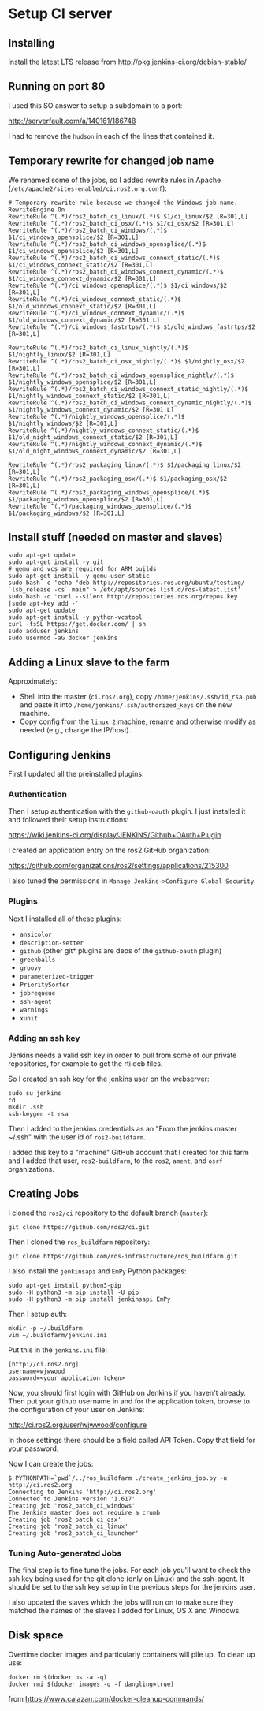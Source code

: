 # Setup CI server

## Installing

Install the latest LTS release from http://pkg.jenkins-ci.org/debian-stable/

## Running on port 80

I used this SO answer to setup a subdomain to a port:

http://serverfault.com/a/140161/186748

I had to remove the `hudson` in each of the lines that contained it.

## Temporary rewrite for changed job name

We renamed some of the jobs, so I added rewrite rules in Apache (`/etc/apache2/sites-enabled/ci.ros2.org.conf`):

```
# Temporary rewrite rule because we changed the Windows job name.
RewriteEngine On
RewriteRule ^(.*)/ros2_batch_ci_linux/(.*)$ $1/ci_linux/$2 [R=301,L]
RewriteRule ^(.*)/ros2_batch_ci_osx/(.*)$ $1/ci_osx/$2 [R=301,L]
RewriteRule ^(.*)/ros2_batch_ci_windows/(.*)$ $1/ci_windows_opensplice/$2 [R=301,L]
RewriteRule ^(.*)/ros2_batch_ci_windows_opensplice/(.*)$ $1/ci_windows_opensplice/$2 [R=301,L]
RewriteRule ^(.*)/ros2_batch_ci_windows_connext_static/(.*)$ $1/ci_windows_connext_static/$2 [R=301,L]
RewriteRule ^(.*)/ros2_batch_ci_windows_connext_dynamic/(.*)$ $1/ci_windows_connext_dynamic/$2 [R=301,L]
RewriteRule ^(.*)/ci_windows_opensplice/(.*)$ $1/ci_windows/$2 [R=301,L]
RewriteRule ^(.*)/ci_windows_connext_static/(.*)$ $1/old_windows_connext_static/$2 [R=301,L]
RewriteRule ^(.*)/ci_windows_connext_dynamic/(.*)$ $1/old_windows_connext_dynamic/$2 [R=301,L]
RewriteRule ^(.*)/ci_windows_fastrtps/(.*)$ $1/old_windows_fastrtps/$2 [R=301,L]

RewriteRule ^(.*)/ros2_batch_ci_linux_nightly/(.*)$ $1/nightly_linux/$2 [R=301,L]
RewriteRule ^(.*)/ros2_batch_ci_osx_nightly/(.*)$ $1/nightly_osx/$2 [R=301,L]
RewriteRule ^(.*)/ros2_batch_ci_windows_opensplice_nightly/(.*)$ $1/nightly_windows_opensplice/$2 [R=301,L]
RewriteRule ^(.*)/ros2_batch_ci_windows_connext_static_nightly/(.*)$ $1/nightly_windows_connext_static/$2 [R=301,L]
RewriteRule ^(.*)/ros2_batch_ci_windows_connext_dynamic_nightly/(.*)$ $1/nightly_windows_connext_dynamic/$2 [R=301,L]
RewriteRule ^(.*)/nightly_windows_opensplice/(.*)$ $1/nightly_windows/$2 [R=301,L]
RewriteRule ^(.*)/nightly_windows_connext_static/(.*)$ $1/old_night_windows_connext_static/$2 [R=301,L]
RewriteRule ^(.*)/nightly_windows_connext_dynamic/(.*)$ $1/old_night_windows_connext_dynamic/$2 [R=301,L]

RewriteRule ^(.*)/ros2_packaging_linux/(.*)$ $1/packaging_linux/$2 [R=301,L]
RewriteRule ^(.*)/ros2_packaging_osx/(.*)$ $1/packaging_osx/$2 [R=301,L]
RewriteRule ^(.*)/ros2_packaging_windows_opensplice/(.*)$ $1/packaging_windows_opensplice/$2 [R=301,L]
RewriteRule ^(.*)/packaging_windows_opensplice/(.*)$ $1/packaging_windows/$2 [R=301,L]
```

## Install stuff (needed on master and slaves)

```
sudo apt-get update
sudo apt-get install -y git
# qemu and vcs are required for ARM builds
sudo apt-get install -y qemu-user-static
sudo bash -c 'echo "deb http://repositories.ros.org/ubuntu/testing/ `lsb_release -cs` main" > /etc/apt/sources.list.d/ros-latest.list'
sudo bash -c 'curl --silent http://repositories.ros.org/repos.key |sudo apt-key add -'
sudo apt-get update
sudo apt-get install -y python-vcstool
curl -fsSL https://get.docker.com/ | sh
sudo adduser jenkins
sudo usermod -aG docker jenkins
```

## Adding a Linux slave to the farm
Approximately:

* Shell into the master (`ci.ros2.org`), copy `/home/jenkins/.ssh/id_rsa.pub` and paste it into `/home/jenkins/.ssh/authorized_keys` on the new machine.
* Copy config from the `linux 2` machine, rename and otherwise modify as needed (e.g., change the IP/host).

## Configuring Jenkins

First I updated all the preinstalled  plugins.

### Authentication

Then I setup authentication with the `github-oauth` plugin.
I just installed it and followed their setup instructions:

https://wiki.jenkins-ci.org/display/JENKINS/Github+OAuth+Plugin

I created an application entry on the ros2 GitHub organization:

https://github.com/organizations/ros2/settings/applications/215300

I also tuned the permissions in `Manage Jenkins->Configure Global Security`.

### Plugins

Next I installed all of these plugins:

- `ansicolor`
- `description-setter`
- `github` (other git* plugins are deps of the `github-oauth` plugin)
- `greenballs`
- `groovy`
- `parameterized-trigger`
- `PrioritySorter`
- `jobrequeue`
- `ssh-agent`
- `warnings`
- `xunit`

### Adding an ssh key

Jenkins needs a valid ssh key in order to pull from some of our private repositories, for example to get the rti deb files.

So I created an ssh key for the jenkins user on the webserver:

```
sudo su jenkins
cd
mkdir .ssh
ssh-keygen -t rsa
```

Then I added to the jenkins credentials as an "From the jenkins master ~/.ssh" with the user id of `ros2-buildfarm`.

I added this key to a "machine" GitHub account that I created for this farm and I added that user, `ros2-buildfarm`, to the `ros2`, `ament`, and `osrf` organizations.

## Creating Jobs

I cloned the `ros2/ci` repository to the default branch (`master`):

```
git clone https://github.com/ros2/ci.git
```

Then I cloned the `ros_buildfarm` repository:

```
git clone https://github.com/ros-infrastructure/ros_buildfarm.git
```

I also install the `jenkinsapi` and `EmPy` Python packages:

```
sudo apt-get install python3-pip
sudo -H python3 -m pip install -U pip
sudo -H python3 -m pip install jenkinsapi EmPy
```

Then I setup auth:

```
mkdir -p ~/.buildfarm
vim ~/.buildfarm/jenkins.ini
```

Put this in the `jenkins.ini` file:

```
[http://ci.ros2.org]
username=wjwwood
password=<your application token>
```

Now, you should first login with GitHub on Jenkins if you haven't already.
Then put your github username in and for the application token, browse to the configuration of your user on Jenkins:

http://ci.ros2.org/user/wjwwood/configure

In those settings there should be a field called API Token.
Copy that field for your password.

Now I can create the jobs:

```
$ PYTHONPATH=`pwd`/../ros_buildfarm ./create_jenkins_job.py -u http://ci.ros2.org
Connecting to Jenkins 'http://ci.ros2.org'
Connected to Jenkins version '1.617'
Creating job 'ros2_batch_ci_windows'
The Jenkins master does not require a crumb
Creating job 'ros2_batch_ci_osx'
Creating job 'ros2_batch_ci_linux'
Creating job 'ros2_batch_ci_launcher'
```

### Tuning Auto-generated Jobs

The final step is to fine tune the jobs.
For each job you'll want to check the ssh key being used for the git clone (only on Linux) and the ssh-agent.
It should be set to the ssh key setup in the previous steps for the jenkins user.

I also updated the slaves which the jobs will run on to make sure they matched the names of the slaves I added for Linux, OS X and Windows.

## Disk space

Overtime docker images and particularly containers will pile up.
To clean up use:

```
docker rm $(docker ps -a -q)
docker rmi $(docker images -q -f dangling=true)
```

from https://www.calazan.com/docker-cleanup-commands/
